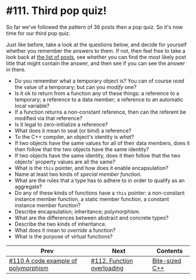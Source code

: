# #111. Third pop quiz!

So far we've followed the pattern of 36 posts then a pop quiz. So it's now time for our third pop quiz.

Just like before, take a look at the questions below, and decide for yourself whether you remember the answers to them. If not, then feel free to take a look back at [the list of posts](../README.md), see whether you can find the most likely post title that might contain the answer, and then see if you can see the answer in there.

* Do you remember what a temporary object is? You can of course *read* the value of a temporary; but can you *modify* one?
* Is it ok to return from a function any of these things: a reference to a temporary; a reference to a data member; a reference to an automatic local variable?
* If a function returns a non-constant reference, then can the referent be modified via that reference?
* Is it legal to zero-initialize a reference?
* What does it mean to seat (or bind) a reference?
* To the C++ compiler, an object's identity is *what*?
* If two objects have the same values for all of their data members, does it then follow that the two objects have the same identity?
* If two objects have the same identity, does it then follow that the two objects' property values are all the same?
* What is the `this` pointer, and how does it enable encapsulation?
* Name at least two kinds of *special member function*.
* What are the rules that a type has to adhere to in order to qualify as an aggregate?
* Do any of these kinds of functions have a `this` pointer: a non-constant instance member function, a static member function, a constant instance member function?
* Describe encapsulation; inheritance; polymorphism.
* What are the differences between abstract and concrete types?
* Describe the two kinds of inheritance.
* What does it mean to *override* a function?
* What is the purpose of virtual functions?

|Prev|Next|Contents|
|-|-|-|
|[#110 A code example of polymorphism](110.md)|[#112. Function overloading](112.md)|[Bite-sized C++](../README.md)|

